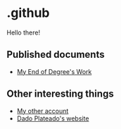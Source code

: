 # .github
Hello there!

## Published documents

* [My End of Degree's Work](https://scholar.google.es/citations?view_op=view_citation&hl=es&user=0-2C5HEAAAAJ&citation_for_view=0-2C5HEAAAAJ:u5HHmVD_uO8C)

## Other interesting things

* [My other account](https://github.com/Xopre)
* [Dado Plateado's website](https://dadoplateado.wordpress.com/)
